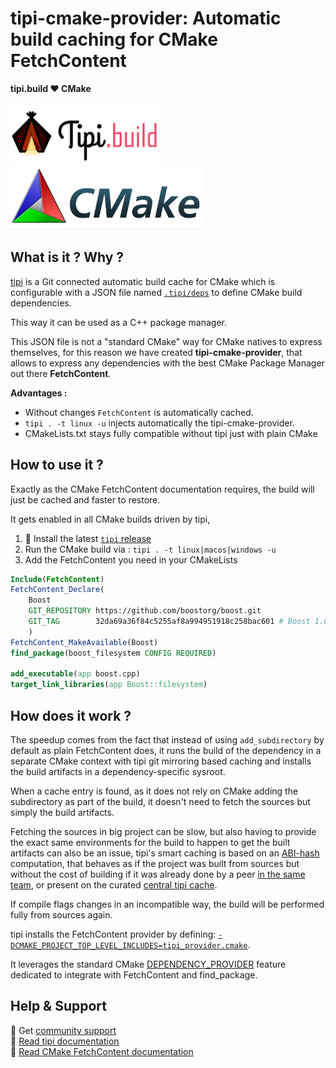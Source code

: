 # tipi-cmake-provider: Automatic build caching for CMake FetchContent 
**tipi.build ❤️ CMake**

<img src="./assets/tipi.build%20logo.svg" witdth="100px" height="100px"/>
<img src="./assets/CMake-Logo-and-Text.png" witdth="100px" height="100px"/>

## What is it ? Why ?
[tipi](https://tipi.build/documentation/0050-getting-started-cpp) is a Git connected automatic build cache for CMake which is configurable with a JSON file named [`.tipi/deps`](https://tipi.build/documentation/0700-dependencies) to define CMake build dependencies.

This way it can be used as a C++ package manager.

This JSON file is not a "standard CMake" way for CMake natives to express themselves, for this reason we have created **tipi-cmake-provider**, that allows to express any dependencies with the best CMake Package Manager out there **FetchContent**.

**Advantages :**
  - Without changes `FetchContent` is automatically cached.
  - `tipi . -t linux -u` injects automatically the tipi-cmake-provider. 
  - CMakeLists.txt stays fully compatible without tipi just with plain CMake


## How to use it ?
Exactly as the CMake FetchContent documentation requires, the build will just be cached and faster to restore.

It gets enabled in all CMake builds driven by tipi, 

1. 🚀 Install the latest [`tipi` release](https://github.com/tipi-build/cli)
2. Run the CMake build via : `tipi . -t linux|macos|windows -u`
3. Add the FetchContent you need in your CMakeLists

```cmake
Include(FetchContent)
FetchContent_Declare(
    Boost
    GIT_REPOSITORY https://github.com/boostorg/boost.git
    GIT_TAG        32da69a36f84c5255af8a994951918c258bac601 # Boost 1.80
    )
FetchContent_MakeAvailable(Boost)
find_package(boost_filesystem CONFIG REQUIRED)

add_executable(app boost.cpp)
target_link_libraries(app Boost::filesystem)
```

## How does it work ?
The speedup comes from the fact that instead of using `add_subdirectory` by default as plain FetchContent does, it runs the build of the dependency in a separate CMake context with tipi git mirroring based caching and installs the build artifacts in a dependency-specific sysroot.

When a cache entry is found, as it does not rely on CMake adding the subdirectory as part of the build, it doesn't need to fetch the sources but simply the build artifacts.

Fetching the sources in big project can be slow, but also having to provide the exact same environments for the build to happen to get the built artifacts can also be an issue, tipi's smart caching is based on an [ABI-hash](https://tipi.build/documentation/1000-build-cache) computation, that behaves as if the project was built from sources but without the cost of building if it was already done by a peer [in the same team](https://tipi.build/documentation/1100-shared-cache), or present on the curated [central tipi cache](https://tipi.build).

If compile flags changes in an incompatible way, the build will be performed fully from sources again.

tipi installs the FetchContent provider by defining: [`-DCMAKE_PROJECT_TOP_LEVEL_INCLUDES=tipi_provider.cmake`](./tipi_provider.cmake).

It leverages the standard CMake [DEPENDENCY_PROVIDER](https://cmake.org/cmake/help/latest/command/cmake_language.html#dependency-providers) feature dedicated to integrate with FetchContent and find_package.

## Help & Support
🧚 Get [community support](https://github.com/tipi-build/tipi-cmake-provider/issues)
<br/>📖 [Read tipi documentation](https://tipi.build/documentation)
<br/>📖 [Read CMake FetchContent documentation](https://cmake.org/cmake/help/latest/module/FetchContent.html)
